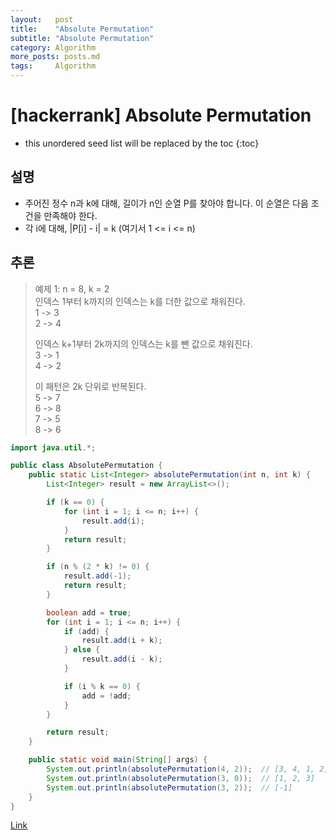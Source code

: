 ```yaml
---
layout:   post
title:    "Absolute Permutation"
subtitle: "Absolute Permutation"
category: Algorithm
more_posts: posts.md
tags:     Algorithm
---
```

# [hackerrank] Absolute Permutation

<!--more-->
<!-- Table of contents -->
* this unordered seed list will be replaced by the toc
{:toc}

## 설명
- 주어진 정수 n과 k에 대해, 길이가 n인 순열 P를 찾아야 합니다. 이 순열은 다음 조건을 만족해야 한다.
- 각 i에 대해, |P[i] - i| = k (여기서 1 <= i <= n)

## 추론
> 예제 1: n = 8, k = 2  
> 인덱스 1부터 k까지의 인덱스는 k를 더한 값으로 채워진다.  
> 1 -> 3  
> 2 -> 4  
>   
> 인덱스 k+1부터 2k까지의 인덱스는 k를 뺀 값으로 채워진다.  
> 3 -> 1  
> 4 -> 2  
>   
> 이 패턴은 2k 단위로 반복된다.  
> 5 -> 7  
> 6 -> 8  
> 7 -> 5  
> 8 -> 6  

```java
import java.util.*;

public class AbsolutePermutation {
    public static List<Integer> absolutePermutation(int n, int k) {
        List<Integer> result = new ArrayList<>();

        if (k == 0) {
            for (int i = 1; i <= n; i++) {
                result.add(i);
            }
            return result;
        }

        if (n % (2 * k) != 0) {
            result.add(-1);
            return result;
        }

        boolean add = true;
        for (int i = 1; i <= n; i++) {
            if (add) {
                result.add(i + k);
            } else {
                result.add(i - k);
            }

            if (i % k == 0) {
                add = !add;
            }
        }

        return result;
    }

    public static void main(String[] args) {
        System.out.println(absolutePermutation(4, 2));  // [3, 4, 1, 2]
        System.out.println(absolutePermutation(3, 0));  // [1, 2, 3]
        System.out.println(absolutePermutation(3, 2));  // [-1]
    }
}
```

[Link](https://www.hackerrank.com/challenges/absolute-permutation/problem?isFullScreen=true)